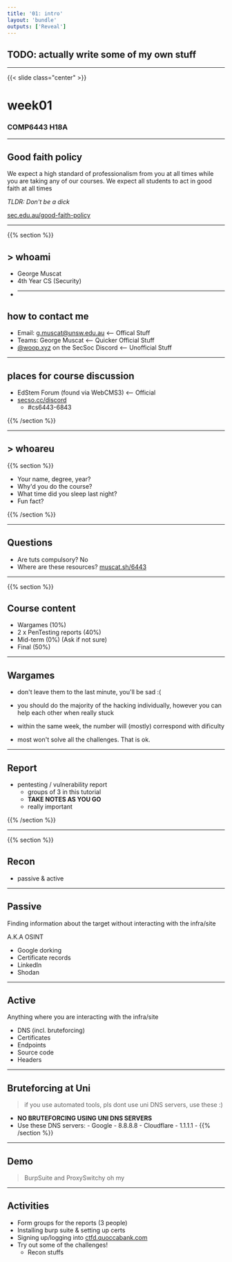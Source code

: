 ```yaml
---
title: '01: intro'
layout: 'bundle'
outputs: ['Reveal']
---
```


## TODO: actually write some of my own stuff

---

{{< slide class="center" >}}

# week01

### COMP6443 H18A

---

## Good faith policy

We expect a high standard of professionalism from you at all times while you are taking any of our courses. We expect all students to act in good faith at all times

_TLDR: Don't be a dick_

[sec.edu.au/good-faith-policy](https://sec.edu.au/good-faith-policy)

---

{{% section %}}

## > whoami

-   George Muscat
-   4th Year CS (Security)
-   ***

## how to contact me

-   Email: g.muscat@unsw.edu.au <-- Offical Stuff
-   Teams: George Muscat <-- Quicker Official Stuff
-   [@woop.xyz]() on the SecSoc Discord <-- Unofficial Stuff

---

## places for course discussion

-   EdStem Forum (found via WebCMS3) <-- Official
-   [secso.cc/discord](https://secso.cc/discord)
    -   #cs6443-6843

{{% /section %}}

---

## > whoareu

{{% section %}}

-   Your name, degree, year?
-   Why'd you do the course?
-   What time did you sleep last night?
-   Fun fact?

{{% /section %}}

---

## Questions

-   Are tuts compulsory? No
-   Where are these resources? [muscat.sh/6443]()

---

{{% section %}}

## Course content

-   Wargames (10%)
-   2 x PenTesting reports (40%)
-   Mid-term (0%) (Ask if not sure)
-   Final (50%)

---

## Wargames

-   don't leave them to the last minute, you'll be sad :(

-   you should do the majority of the hacking individually, however you can help each other when really stuck

-   within the same week, the number will (mostly) correspond with dificulty

-   most won't solve all the challenges. That is ok.

---

## Report

-   pentesting / vulnerability report
    -   groups of 3 in this tutorial
    -   **TAKE NOTES AS YOU GO**
    -   really important

{{% /section %}}

---

{{% section %}}

## Recon

-   passive & active

---

## Passive

Finding information about the target without interacting with the infra/site

A.K.A OSINT

-   Google dorking
-   Certificate records
-   LinkedIn
-   Shodan

---

## Active

Anything where you are interacting with the infra/site

-   DNS (incl. bruteforcing)
-   Certificates
-   Endpoints
-   Source code
-   Headers

---

## Bruteforcing at Uni

> if you use automated tools, pls dont use uni DNS servers, use these :)

-   **NO BRUTEFORCING USING UNI DNS SERVERS**
-   Use these DNS servers: - Google - 8.8.8.8 - Cloudflare - 1.1.1.1 -
    {{% /section %}}

---

## Demo

> BurpSuite and ProxySwitchy oh my

---

## Activities

-   Form groups for the reports (3 people)
-   Installing burp suite & setting up certs
-   Signing up/logging into [ctfd.quoccabank.com]()
-   Try out some of the challenges!
    -   Recon stuffs
